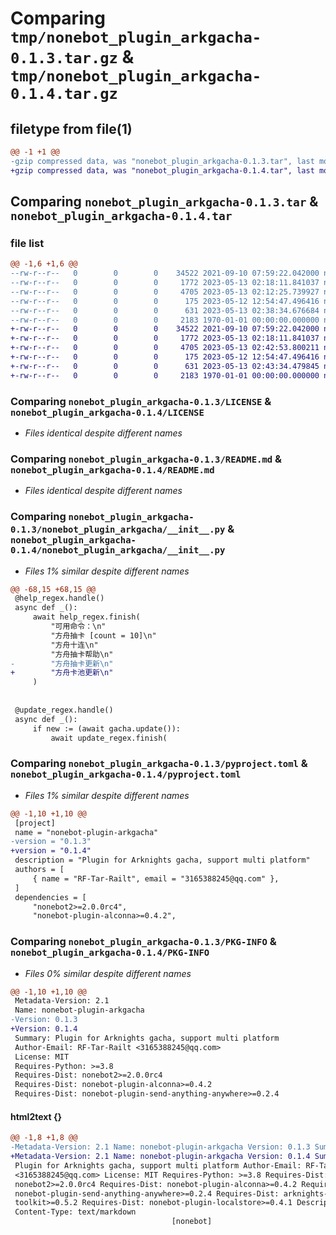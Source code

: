 # Comparing `tmp/nonebot_plugin_arkgacha-0.1.3.tar.gz` & `tmp/nonebot_plugin_arkgacha-0.1.4.tar.gz`

## filetype from file(1)

```diff
@@ -1 +1 @@
-gzip compressed data, was "nonebot_plugin_arkgacha-0.1.3.tar", last modified: Sat May 13 02:38:34 2023, max compression
+gzip compressed data, was "nonebot_plugin_arkgacha-0.1.4.tar", last modified: Sat May 13 02:43:34 2023, max compression
```

## Comparing `nonebot_plugin_arkgacha-0.1.3.tar` & `nonebot_plugin_arkgacha-0.1.4.tar`

### file list

```diff
@@ -1,6 +1,6 @@
--rw-r--r--   0        0        0    34522 2021-09-10 07:59:22.042000 nonebot_plugin_arkgacha-0.1.3/LICENSE
--rw-r--r--   0        0        0     1772 2023-05-13 02:18:11.841037 nonebot_plugin_arkgacha-0.1.3/README.md
--rw-r--r--   0        0        0     4705 2023-05-13 02:12:25.739927 nonebot_plugin_arkgacha-0.1.3/nonebot_plugin_arkgacha/__init__.py
--rw-r--r--   0        0        0      175 2023-05-12 12:54:47.496416 nonebot_plugin_arkgacha-0.1.3/nonebot_plugin_arkgacha/config.py
--rw-r--r--   0        0        0      631 2023-05-13 02:38:34.676684 nonebot_plugin_arkgacha-0.1.3/pyproject.toml
--rw-r--r--   0        0        0     2183 1970-01-01 00:00:00.000000 nonebot_plugin_arkgacha-0.1.3/PKG-INFO
+-rw-r--r--   0        0        0    34522 2021-09-10 07:59:22.042000 nonebot_plugin_arkgacha-0.1.4/LICENSE
+-rw-r--r--   0        0        0     1772 2023-05-13 02:18:11.841037 nonebot_plugin_arkgacha-0.1.4/README.md
+-rw-r--r--   0        0        0     4705 2023-05-13 02:42:53.800211 nonebot_plugin_arkgacha-0.1.4/nonebot_plugin_arkgacha/__init__.py
+-rw-r--r--   0        0        0      175 2023-05-12 12:54:47.496416 nonebot_plugin_arkgacha-0.1.4/nonebot_plugin_arkgacha/config.py
+-rw-r--r--   0        0        0      631 2023-05-13 02:43:34.479845 nonebot_plugin_arkgacha-0.1.4/pyproject.toml
+-rw-r--r--   0        0        0     2183 1970-01-01 00:00:00.000000 nonebot_plugin_arkgacha-0.1.4/PKG-INFO
```

### Comparing `nonebot_plugin_arkgacha-0.1.3/LICENSE` & `nonebot_plugin_arkgacha-0.1.4/LICENSE`

 * *Files identical despite different names*

### Comparing `nonebot_plugin_arkgacha-0.1.3/README.md` & `nonebot_plugin_arkgacha-0.1.4/README.md`

 * *Files identical despite different names*

### Comparing `nonebot_plugin_arkgacha-0.1.3/nonebot_plugin_arkgacha/__init__.py` & `nonebot_plugin_arkgacha-0.1.4/nonebot_plugin_arkgacha/__init__.py`

 * *Files 1% similar despite different names*

```diff
@@ -68,15 +68,15 @@
 @help_regex.handle()
 async def _():
     await help_regex.finish(
         "可用命令：\n"
         "方舟抽卡 [count = 10]\n"
         "方舟十连\n"
         "方舟抽卡帮助\n"
-        "方舟抽卡更新\n"
+        "方舟卡池更新\n"
     )
 
 
 @update_regex.handle()
 async def _():
     if new := (await gacha.update()):
         await update_regex.finish(
```

### Comparing `nonebot_plugin_arkgacha-0.1.3/pyproject.toml` & `nonebot_plugin_arkgacha-0.1.4/pyproject.toml`

 * *Files 1% similar despite different names*

```diff
@@ -1,10 +1,10 @@
 [project]
 name = "nonebot-plugin-arkgacha"
-version = "0.1.3"
+version = "0.1.4"
 description = "Plugin for Arknights gacha, support multi platform"
 authors = [
     { name = "RF-Tar-Railt", email = "3165388245@qq.com" },
 ]
 dependencies = [
     "nonebot2>=2.0.0rc4",
     "nonebot-plugin-alconna>=0.4.2",
```

### Comparing `nonebot_plugin_arkgacha-0.1.3/PKG-INFO` & `nonebot_plugin_arkgacha-0.1.4/PKG-INFO`

 * *Files 0% similar despite different names*

```diff
@@ -1,10 +1,10 @@
 Metadata-Version: 2.1
 Name: nonebot-plugin-arkgacha
-Version: 0.1.3
+Version: 0.1.4
 Summary: Plugin for Arknights gacha, support multi platform
 Author-Email: RF-Tar-Railt <3165388245@qq.com>
 License: MIT
 Requires-Python: >=3.8
 Requires-Dist: nonebot2>=2.0.0rc4
 Requires-Dist: nonebot-plugin-alconna>=0.4.2
 Requires-Dist: nonebot-plugin-send-anything-anywhere>=0.2.4
```

#### html2text {}

```diff
@@ -1,8 +1,8 @@
-Metadata-Version: 2.1 Name: nonebot-plugin-arkgacha Version: 0.1.3 Summary:
+Metadata-Version: 2.1 Name: nonebot-plugin-arkgacha Version: 0.1.4 Summary:
 Plugin for Arknights gacha, support multi platform Author-Email: RF-Tar-Railt
 <3165388245@qq.com> License: MIT Requires-Python: >=3.8 Requires-Dist:
 nonebot2>=2.0.0rc4 Requires-Dist: nonebot-plugin-alconna>=0.4.2 Requires-Dist:
 nonebot-plugin-send-anything-anywhere>=0.2.4 Requires-Dist: arknights-
 toolkit>=0.5.2 Requires-Dist: nonebot-plugin-localstore>=0.4.1 Description-
 Content-Type: text/markdown
                                    [nonebot]
```

